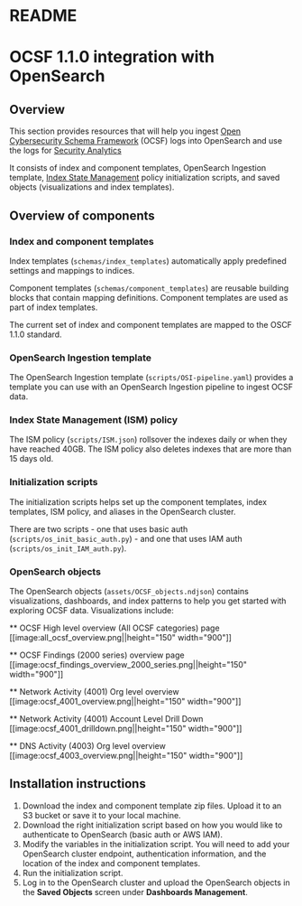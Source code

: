 # README
# OCSF 1.1.0 integration with OpenSearch

## Overview
This section provides resources that will help you ingest [Open Cybersecurity Schema Framework](https://schema.ocsf.io/1.1.0/) (OCSF) logs into OpenSearch and use the logs for [Security Analytics](https://opensearch.org/docs/latest/security-analytics/)

 It consists of index and component templates, OpenSearch Ingestion template, [Index State Management](https://opensearch.org/docs/latest/im-plugin/ism/policies/) policy initialization scripts, and saved objects (visualizations and index templates).

## Overview of components
### Index and component templates
Index templates (`schemas/index_templates`) automatically apply predefined settings and mappings to indices. 

Component templates (`schemas/component_templates`) are reusable building blocks that contain mapping definitions. Component templates are used as part of index templates. 

The current set of index and component templates are mapped to the OSCF 1.1.0 standard.

### OpenSearch Ingestion template
The OpenSearch Ingestion template (`scripts/OSI-pipeline.yaml`) provides a template you can use with an OpenSearch Ingestion pipeline to ingest OCSF data. 

### Index State Management (ISM) policy
The ISM policy (`scripts/ISM.json`) rollsover the indexes daily or when they have reached 40GB. The ISM policy also deletes indexes that are more than 15 days old.

### Initialization scripts
The initialization scripts helps set up the component templates, index templates, ISM policy, and aliases in the OpenSearch cluster. 

There are two scripts - one that uses basic auth (`scripts/os_init_basic_auth.py`) - and one that uses IAM auth (`scripts/os_init_IAM_auth.py`). 

### OpenSearch objects
The OpenSearch objects (`assets/OCSF_objects.ndjson`) contains visualizations, dashboards, and index patterns to help you get started with exploring OCSF data. Visualizations include: 

  ** OCSF High level overview (All OCSF categories) page
[[image:all_ocsf_overview.png||height="150" width="900"]]

  ** OCSF Findings (2000 series) overview page
[[image:ocsf_findings_overview_2000_series.png||height="150" width="900"]]

  ** Network Activity (4001) Org level overview
[[image:ocsf_4001_overview.png||height="150" width="900"]]

  ** Network Activity (4001) Account Level Drill Down
[[image:ocsf_4001_drilldown.png||height="150" width="900"]]

  ** DNS Activity (4003) Org level overview
[[image:ocsf_4003_overview.png||height="150" width="900"]]

## Installation instructions
1. Download the index and component template zip files. Upload it to an S3 bucket or save it to your local machine.
2. Download the right initialization script based on how you would like to authenticate to OpenSearch (basic auth or AWS IAM). 
3. Modify the variables in the initialization script. You will need to add your OpenSearch cluster endpoint, authentication information, and the location of the index and component templates.
4. Run the initialization script. 
5. Log in to the OpenSearch cluster and upload the OpenSearch objects in the **Saved Objects** screen under **Dashboards Management**.  